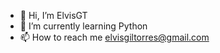 - 👋 Hi, I’m ElvisGT
- 🌱 I’m currently learning Python
- 📫 How to reach me elvisgiltorres@gmail.com

<!---
ElvisGT/ElvisGT is a ✨ special ✨ repository because its `README.md` (this file) appears on your GitHub profile.
You can click the Preview link to take a look at your changes.
--->
